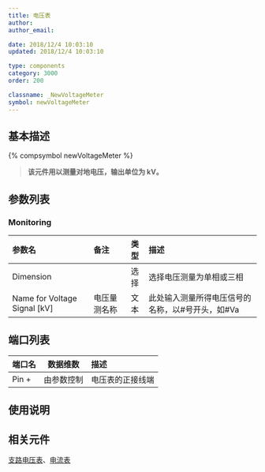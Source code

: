 ```yaml
---
title: 电压表
author:
author_email:

date: 2018/12/4 10:03:10
updated: 2018/12/4 10:03:10

type: components
category: 3000
order: 200

classname: _NewVoltageMeter
symbol: newVoltageMeter
---
```


## 基本描述

{% compsymbol newVoltageMeter %}

> **该元件用以测量对地电压，输出单位为 kV。**

## 参数列表

### Monitoring

| 参数名                         | 备注         | 类型 | 描述                                             |
| :----------------------------- | :----------- | :--: | :----------------------------------------------- |
| Dimension                      |              | 选择 | 选择电压测量为单相或三相                         |
| Name for Voltage Signal \[kV\] | 电压量测名称 | 文本 | 此处输入测量所得电压信号的名称，以#号开头，如#Va |

## 端口列表

| 端口名 |  数据维数  | 描述             |
| :----- | :--------: | :--------------- |
| Pin +  | 由参数控制 | 电压表的正接线端 |

## 使用说明

## 相关元件

[支路电压表](comp_NewBranchVoltageMeter.html)、[电流表](comp_NewCurrentMeter.html)
